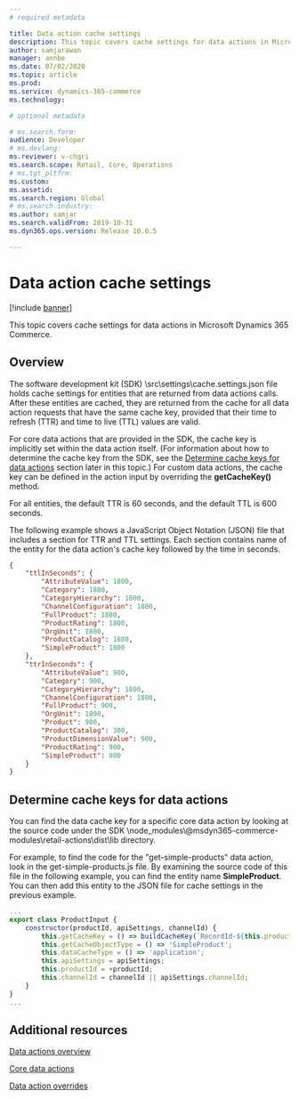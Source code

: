 ```yaml
---
# required metadata

title: Data action cache settings
description: This topic covers cache settings for data actions in Microsoft Dynamics 365 Commerce.
author: samjarawan
manager: annbe
ms.date: 07/02/2020
ms.topic: article
ms.prod: 
ms.service: dynamics-365-commerce
ms.technology: 

# optional metadata

# ms.search.form: 
audience: Developer
# ms.devlang: 
ms.reviewer: v-chgri
ms.search.scope: Retail, Core, Operations
# ms.tgt_pltfrm: 
ms.custom: 
ms.assetid: 
ms.search.region: Global
# ms.search.industry: 
ms.author: samjar
ms.search.validFrom: 2019-10-31
ms.dyn365.ops.version: Release 10.0.5

---
```

# Data action cache settings

[!include [banner](../includes/banner.md)]

This topic covers cache settings for data actions in Microsoft Dynamics 365 Commerce.

## Overview

The software development kit (SDK) \\src\\settings\\cache.settings.json file holds cache settings for entities that are returned from data actions calls. After these entities are cached, they are returned from the cache for all data action requests that have the same cache key, provided that their time to refresh (TTR) and time to live (TTL) values are valid.

For core data actions that are provided in the SDK, the cache key is implicitly set within the data action itself. (For information about how to determine the cache key from the SDK, see the [Determine cache keys for data actions](#determine-cache-keys-for-data-actions) section later in this topic.) For custom data actions, the cache key can be defined in the action input by overriding the **getCacheKey()** method.

For all entities, the default TTR is 60 seconds, and the default TTL is 600 seconds.

The following example shows a JavaScript Object Notation (JSON) file that includes a section for TTR and TTL settings. Each section contains name of the entity for the data action's cache key followed by the time in seconds.

```json
{
    "ttlInSeconds": {
        "AttributeValue": 1800,
        "Category": 1800,
        "CategoryHierarchy": 1800,
        "ChannelConfiguration": 1800,
        "FullProduct": 1800,
        "ProductRating": 1800,
        "OrgUnit": 1800,
        "ProductCatalog": 1800,
        "SimpleProduct": 1800      
    },
    "ttrInSeconds": {
        "AttributeValue": 900,
        "Category": 900,
        "CategoryHierarchy": 1800, 
        "ChannelConfiguration": 1800,
        "FullProduct": 900,
        "OrgUnit": 1800,
        "Product": 900,
        "ProductCatalog": 300,
        "ProductDimensionValue": 900,
        "ProductRating": 900,
        "SimpleProduct": 900        
    }
}
```

## Determine cache keys for data actions

You can find the data cache key for a specific core data action by looking at the source code under the SDK \\node_modules\\@msdyn365-commerce-modules\\retail-actions\\dist\\lib directory.

For example, to find the code for the "get-simple-products" data action, look in the get-simple-products.js file. By examining the source code of this file in the following example, you can find the entity name **SimpleProduct**. You can then add this entity to the JSON file for cache settings in the previous example.

```JavaScript
...
export class ProductInput {
    constructor(productId, apiSettings, channelId) {
        this.getCacheKey = () => buildCacheKey(`RecordId-${this.productId.toString()}`, this.apiSettings);
        this.getCacheObjectType = () => 'SimpleProduct';
        this.dataCacheType = () => 'application';
        this.apiSettings = apiSettings;
        this.productId = +productId;
        this.channelId = channelId || apiSettings.channelId;
    }
}
...
```

## Additional resources

[Data actions overview](data-actions.md)

[Core data actions](core-data-actions.md)

[Data action overrides](data-action-overrides.md)
